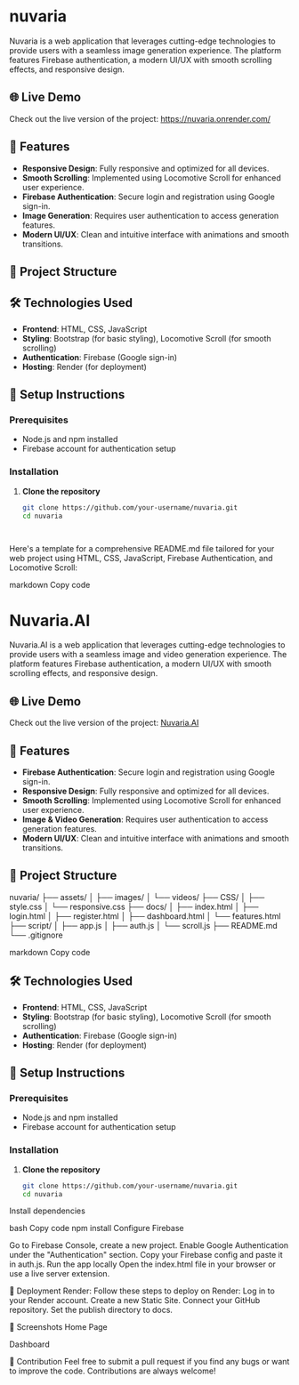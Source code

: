 # nuvaria

Nuvaria is a web application that leverages cutting-edge technologies to provide users with a seamless image generation experience. The platform features Firebase authentication, a modern UI/UX with smooth scrolling effects, and responsive design.

## 🌐 Live Demo
Check out the live version of the project: https://nuvaria.onrender.com/

## 🚀 Features
- **Responsive Design**: Fully responsive and optimized for all devices.
- **Smooth Scrolling**: Implemented using Locomotive Scroll for enhanced user experience.
- **Firebase Authentication**: Secure login and registration using Google sign-in.
- **Image  Generation**: Requires user authentication to access generation features.
- **Modern UI/UX**: Clean and intuitive interface with animations and smooth transitions.

## 📂 Project Structure



## 🛠️ Technologies Used
- **Frontend**: HTML, CSS, JavaScript
- **Styling**: Bootstrap (for basic styling), Locomotive Scroll (for smooth scrolling)
- **Authentication**: Firebase (Google sign-in)
- **Hosting**: Render (for deployment)

## 🔧 Setup Instructions
### Prerequisites
- Node.js and npm installed
- Firebase account for authentication setup

### Installation
1. **Clone the repository**
   ```bash
   git clone https://github.com/your-username/nuvaria.git
   cd nuvaria




Here's a template for a comprehensive README.md file tailored for your web project using HTML, CSS, JavaScript, Firebase Authentication, and Locomotive Scroll:

markdown
Copy code
# Nuvaria.AI

Nuvaria.AI is a web application that leverages cutting-edge technologies to provide users with a seamless image and video generation experience. The platform features Firebase authentication, a modern UI/UX with smooth scrolling effects, and responsive design.

## 🌐 Live Demo
Check out the live version of the project: [Nuvaria.AI](https://your-live-demo-url.com)

## 🚀 Features
- **Firebase Authentication**: Secure login and registration using Google sign-in.
- **Responsive Design**: Fully responsive and optimized for all devices.
- **Smooth Scrolling**: Implemented using Locomotive Scroll for enhanced user experience.
- **Image & Video Generation**: Requires user authentication to access generation features.
- **Modern UI/UX**: Clean and intuitive interface with animations and smooth transitions.

## 📂 Project Structure
nuvaria/ ├── assets/ │ ├── images/ │ └── videos/ ├── CSS/ │ ├── style.css │ └── responsive.css ├── docs/ │ ├── index.html │ ├── login.html │ ├── register.html │ ├── dashboard.html │ └── features.html ├── script/ │ ├── app.js │ ├── auth.js │ └── scroll.js ├── README.md └── .gitignore

markdown
Copy code

## 🛠️ Technologies Used
- **Frontend**: HTML, CSS, JavaScript
- **Styling**: Bootstrap (for basic styling), Locomotive Scroll (for smooth scrolling)
- **Authentication**: Firebase (Google sign-in)
- **Hosting**: Render (for deployment)

## 🔧 Setup Instructions
### Prerequisites
- Node.js and npm installed
- Firebase account for authentication setup

### Installation
1. **Clone the repository**
   ```bash
   git clone https://github.com/your-username/nuvaria.git
   cd nuvaria
Install dependencies

bash
Copy code
npm install
Configure Firebase

Go to Firebase Console, create a new project.
Enable Google Authentication under the "Authentication" section.
Copy your Firebase config and paste it in auth.js.
Run the app locally Open the index.html file in your browser or use a live server extension.

🚀 Deployment
Render: Follow these steps to deploy on Render:
Log in to your Render account.
Create a new Static Site.
Connect your GitHub repository.
Set the publish directory to docs.

 
📸 Screenshots
Home Page

Dashboard


🤝 Contribution
Feel free to submit a pull request if you find any bugs or want to improve the code. Contributions are always welcome!